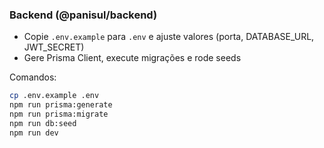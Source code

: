### Backend (@panisul/backend)

- Copie `.env.example` para `.env` e ajuste valores (porta, DATABASE_URL, JWT_SECRET)
- Gere Prisma Client, execute migrações e rode seeds

Comandos:

```bash
cp .env.example .env
npm run prisma:generate
npm run prisma:migrate
npm run db:seed
npm run dev
```